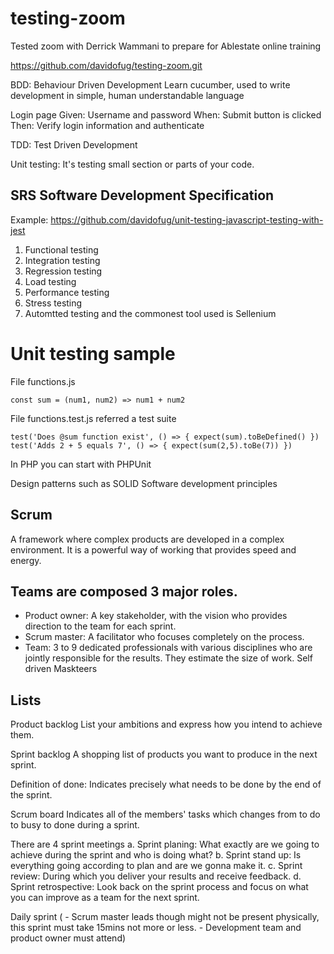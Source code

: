 # testing-zoom
Tested zoom with Derrick Wammani to prepare for Ablestate online training

https://github.com/davidofug/testing-zoom.git

BDD: Behaviour Driven Development
Learn cucumber, used to write development in simple, human understandable language

Login page
Given: Username and password
When: Submit button is clicked
Then: Verify login information and authenticate

TDD: Test Driven Development

Unit testing: It's testing small section or parts of your code. 

## SRS Software Development Specification

Example: https://github.com/davidofug/unit-testing-javascript-testing-with-jest

1. Functional testing
2. Integration testing
3. Regression testing
4. Load testing
5. Performance testing
6. Stress testing
7. Automtted testing and the commonest tool used is Sellenium

# Unit testing sample
File functions.js

``` 
const sum = (num1, num2) => num1 + num2
```

File functions.test.js referred a test suite

```
test('Does @sum function exist', () => { expect(sum).toBeDefined() }) 
test('Adds 2 + 5 equals 7', () => { expect(sum(2,5).toBe(7)) })
```
In PHP you can start with PHPUnit

Design patterns such as SOLID
Software development principles

## Scrum
A framework where complex products are developed in a complex environment.
It is a powerful way of working that provides speed and energy.

## Teams are composed 3 major roles.
- Product owner: A key stakeholder, with the vision who provides direction to the team for each sprint.
- Scrum master: A facilitator who focuses completely on the process.
- Team: 3 to 9 dedicated professionals with various disciplines who are jointly responsible for the results. They estimate the size of work. 
Self driven
Maskteers

## Lists
Product backlog
List your ambitions and express how you intend to achieve them.

Sprint backlog
A shopping list of products you want to produce in the next sprint.

Definition of done: 
Indicates precisely what needs to be done by the end of the sprint.

Scrum board
Indicates all of the members' tasks which changes from to do to busy to done during a sprint.

There are 4 sprint meetings
 a. Sprint planing: What exactly are we going to achieve during the sprint and who is doing what?
 b. Sprint stand up: Is everything going according to plan and are we gonna make it.
 c. Sprint review: During which you deliver your results and receive feedback.
 d. Sprint retrospective: Look back on the sprint process and focus on what you can improve as a team for the next sprint.

Daily sprint (
    - Scrum master leads though might not be present physically, this sprint must take 15mins not more or less. 
    - Development team and product owner must attend)